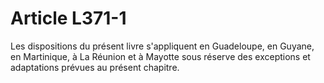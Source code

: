 # Article L371-1

Les dispositions du présent livre s'appliquent en Guadeloupe, en Guyane, en Martinique, à La Réunion et à Mayotte sous
réserve des exceptions et adaptations prévues au présent chapitre.

